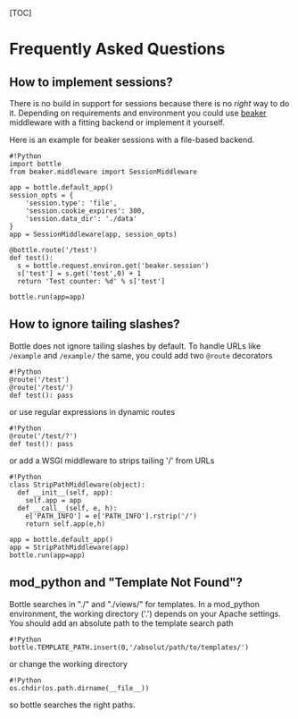 [TOC]

# Frequently Asked Questions

[beaker]: http://beaker.groovie.org/

## How to implement sessions?

There is no build in support for sessions because there is no *right*
way to do it. Depending on requirements and environment you could use [beaker][]
middleware with a fitting backend or implement it yourself.

Here is an example for beaker sessions with a file-based backend.

    #!Python
    import bottle
    from beaker.middleware import SessionMiddleware

    app = bottle.default_app()
    session_opts = {
        'session.type': 'file',
        'session.cookie_expires': 300,
        'session.data_dir': './data'
    }
    app = SessionMiddleware(app, session_opts)

    @bottle.route('/test')
    def test():
      s = bottle.request.environ.get('beaker.session')
      s['test'] = s.get('test',0) + 1
      return 'Test counter: %d' % s['test']

    bottle.run(app=app)






## How to ignore tailing slashes?

Bottle does not ignore tailing slashes by default. 
To handle URLs like `/example` and `/example/` the same, 
you could add two `@route` decorators

    #!Python
    @route('/test')
    @route('/test/')
    def test(): pass

or use regular expressions in dynamic routes

    #!Python
    @route('/test/?')
    def test(): pass

or add a WSGI middleware to strips tailing '/' from URLs

    #!Python
    class StripPathMiddleware(object):
      def __init__(self, app):
        self.app = app
      def __call__(self, e, h):
        e['PATH_INFO'] = e['PATH_INFO'].rstrip('/')
        return self.app(e,h)
    
    app = bottle.default_app()
    app = StripPathMiddleware(app)
    bottle.run(app=app)






## mod_python and "Template Not Found"?

Bottle searches in "./" and "./views/" for templates. In a mod_python
environment, the working directory ('.') depends on your Apache settings. You
should add an absolute path to the template search path

    #!Python
    bottle.TEMPLATE_PATH.insert(0,'/absolut/path/to/templates/')

or change the working directory

    #!Python
    os.chdir(os.path.dirname(__file__))

so bottle searches the right paths.


